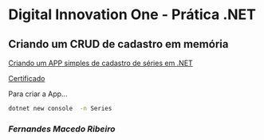 # Digital Innovation One - Prática .NET

## Criando um CRUD de cadastro em memória 

[Criando um APP simples de cadastro de séries em .NET](https://web.digitalinnovation.one/lab/criando-um-app-de-cadastro-em-memoria-implementando-crud-de-series-em-net/learning/9c159553-9c06-4558-8e84-5ab54bed51d8)

[Certificado](https://hermes.digitalinnovation.one/certificates/51EF78B7.pdf)

Para criar a App...

```sh
dotnet new console  -n Series
```
### _Fernandes Macedo Ribeiro_
